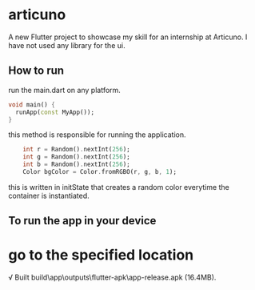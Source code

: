 # articuno

A new Flutter project to showcase my skill for an internship at Articuno. I have not used any library for the ui.

## How to run

run the main.dart on any platform.

```dart
void main() {
  runApp(const MyApp());
}
```
this method is responsible for running the application.


```dart
    int r = Random().nextInt(256);
    int g = Random().nextInt(256);
    int b = Random().nextInt(256);
    Color bgColor = Color.fromRGBO(r, g, b, 1);
```
this is written in initState that creates a random color everytime the container is instantiated.

## To run the app in your device

# go to the specified location
√  Built build\app\outputs\flutter-apk\app-release.apk (16.4MB).

